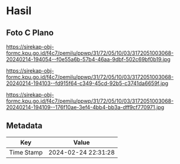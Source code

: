 # Hasil

## Foto C Plano

https://sirekap-obj-formc.kpu.go.id/f4c7/pemilu/ppwp/31/72/05/10/03/3172051003068-20240214-194054--f0e55a6b-57b4-46aa-9dbf-502c69bf0b19.jpg

https://sirekap-obj-formc.kpu.go.id/f4c7/pemilu/ppwp/31/72/05/10/03/3172051003068-20240214-194103--fd915f64-c349-45cd-92b5-c3741da6659f.jpg

https://sirekap-obj-formc.kpu.go.id/f4c7/pemilu/ppwp/31/72/05/10/03/3172051003068-20240214-194109--176f10ae-3ef4-4bb4-bb3a-dff9cf770971.jpg


## Metadata

| Key        | Value               |
| ---------- | ------------------- |
| Time Stamp | 2024-02-24 22:31:28 |



